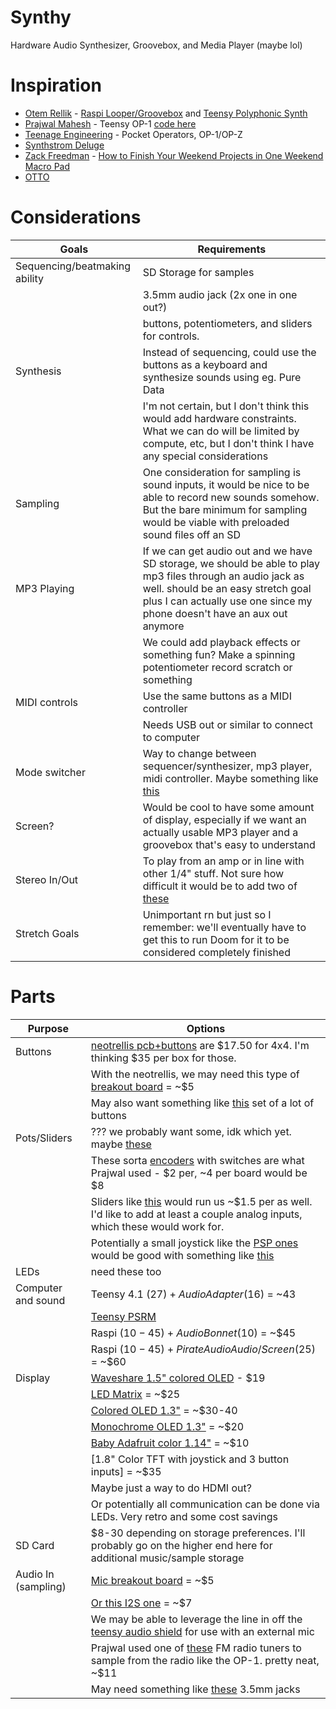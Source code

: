 # Synthy
Hardware Audio Synthesizer, Groovebox, and Media Player (maybe lol)

# Inspiration
- [Otem Rellik](http://www.otemrellik.com/) - [Raspi Looper/Groovebox](https://youtu.be/_nBK8sAl9nw) and [Teensy Polyphonic Synth](https://youtu.be/KbcNqarBTsI)
- [Prajwal Mahesh](https://youtu.be/yj9AeDa9qw8) - Teensy OP-1 [code here](https://github.com/prajwal1121/Portable-Synth)
- [Teenage Engineering](https://teenage.engineering/) - Pocket Operators, OP-1/OP-Z
- [Synthstrom Deluge](https://synthstrom.com/product/deluge/)
- [Zack Freedman](https://www.youtube.com/channel/UCUW49KGPezggFi0PGyDvcvg) - [How to Finish Your Weekend Projects in One Weekend Macro Pad](https://www.youtube.com/watch?v=72a85tWOJVY)
- [OTTO](https://github.com/bitfieldaudio/OTTO)

# Considerations
|Goals |Requirements |
--- | ---
|Sequencing/beatmaking ability|SD Storage for samples|
| |3.5mm audio jack (2x one in one out?)|
| |buttons, potentiometers, and sliders for controls.|
|Synthesis|Instead of sequencing, could use the buttons as a keyboard and synthesize sounds using eg. Pure Data|
| |I'm not certain, but I don't think this would add hardware constraints. What we can do will be limited by compute, etc, but I don't think I have any special considerations|
|Sampling|One consideration for sampling is sound inputs, it would be nice to be able to record new sounds somehow. But the bare minimum for sampling would be viable with preloaded sound files off an SD|
|MP3 Playing|If we can get audio out and we have SD storage, we should be able to play mp3 files through an audio jack as well. should be an easy stretch goal plus I can actually use one since my phone doesn't have an aux out anymore|
| |We could add playback effects or something fun? Make a spinning potentiometer record scratch or something|
|MIDI controls|Use the same buttons as a MIDI controller|
| |Needs USB out or similar to connect to computer|
|Mode switcher|Way to change between sequencer/synthesizer, mp3 player, midi controller. Maybe something like [this](https://www.adafruit.com/product/2925)|
|Screen?|Would be cool to have some amount of display, especially if we want an actually usable MP3 player and a groovebox that's easy to understand|
|Stereo In/Out|To play from an amp or in line with other 1/4" stuff. Not sure how difficult it would be to add two of [these](https://www.adafruit.com/product/1804)|
|Stretch Goals|Unimportant rn but just so I remember: we'll eventually have to get this to run Doom for it to be considered completely finished|

# Parts
|Purpose|Options|
--- | ---
|Buttons|[neotrellis pcb+buttons](https://www.adafruit.com/product/3954) are $17.50 for 4x4. I'm thinking $35 per box for those.|
| |With the neotrellis, we may need this type of [breakout board](https://www.adafruit.com/product/3657) = ~$5|
| | May also want something like [this](https://www.adafruit.com/product/4184) set of a lot of buttons|
|Pots/Sliders| ??? we probably want some, idk which yet. maybe [these](https://www.adafruit.com/product/2058) |
| |These sorta [encoders](https://www.digikey.com/en/products/detail/bourns-inc/PEC11R-4115K-S0018/4699207) with switches are what Prajwal used - $2 per, ~4 per board would be $8|
| |Sliders like [this](https://www.digikey.com/en/products/detail/bourns-inc/PTA4543-2010CIB103/3781197) would run us ~$1.5 per as well. I'd like to add at least a couple analog inputs, which these would work for.|
| |Potentially a small joystick like the [PSP ones](https://www.adafruit.com/?q=PSP+joystick&sort=BestMatch) would be good with something like [this](https://www.adafruit.com/product/3246)|
|LEDs| need these too |
|Computer and sound|Teensy 4.1 ($27) + Audio Adapter ($16) = ~43|
| |[Teensy PSRM](https://www.pjrc.com/store/psram.html)|
| |Raspi ($10-45) + Audio Bonnet ($10) = ~$45|
| |Raspi ($10-45) + Pirate Audio Audio/Screen ($25) = ~$60|
|Display|[Waveshare 1.5" colored OLED](https://www.amazon.com/1-5inch-RGB-OLED-Module-Communicating/dp/B07DB5YFGW) - $19|
| |[LED Matrix](https://www.adafruit.com/product/420) = ~$25|
| |[Colored OLED 1.3"](https://www.adafruit.com/product/1673) = ~$30-40|
| |[Monochrome OLED 1.3"](https://www.adafruit.com/product/938) = ~$20|
| |[Baby Adafruit color 1.14"](https://www.adafruit.com/product/4383) = ~$10|
| |[1.8" Color TFT with joystick and 3 button inputs] = ~$35|
| |Maybe just a way to do HDMI out?|
| |Or potentially all communication can be done via LEDs. Very retro and some cost savings|
|SD Card|$8-30 depending on storage preferences. I'll probably go on the higher end here for additional music/sample storage|
|Audio In (sampling)|[Mic breakout board](https://www.adafruit.com/product/2716) = ~$5|
| |[Or this I2S one](https://www.adafruit.com/product/3421) = ~$7|
| |We may be able to leverage the line in off the [teensy audio shield](https://www.pjrc.com/store/teensy3_audio.html) for use with an external mic|
| |Prajwal used one of [these](https://www.sparkfun.com/products/11083) FM radio tuners to sample from the radio like the OP-1. pretty neat, ~$11|
| |May need something like [these](https://www.adafruit.com/product/1699) 3.5mm jacks|
